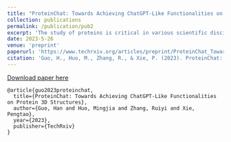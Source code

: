 ```yaml
---
title: "ProteinChat: Towards Achieving ChatGPT-Like Functionalities on Protein 3D Structures"
collection: publications
permalink: /publication/pub2
excerpt: 'The study of proteins is critical in various scientific disciplines, but understanding their complex structure-function relationships remains challenging. Recent advancements in large language models (LLMs) have demonstrated their ability to comprehend task-specific knowledge, suggesting the potential for specially trained ChatGPT-like systems to accelerate protein research. In this work, we introduce ProteinGPT, a prototype model aimed at learning and understanding protein 3D structures. ProteinGPT enables users to upload proteins, ask questions, and engage in interactive conversations to gain insights. The ProteinChat system consists of three main components: a composite encoder block, a projection layer, and an LLM. The protein undergoes encoding to form a protein embedding, which is then projected to conform with the LLM. The LLM combines user questions with the embedding to generate informative answers. To train ProteinChat, we curated the RCSB-PDB Protein Description Dataset, comprising 143,508 protein-description pairs from publicly available sources. By leveraging the capabilities of ProteinGPT, researchers can potentially expedite their investigations into protein functionalities and structures, benefiting areas such as drug development and therapeutics, food science and nutrition, and various aspects of our lives. This initial step lays the foundation for further exploration and utilization of the ChatGPT-like system in protein research.'
date: 2023-5-26
venue: 'preprint'
paperurl: 'https://www.techrxiv.org/articles/preprint/ProteinChat_Towards_Achieving_ChatGPT-Like_Functionalities_on_Protein_3D_Structures/23120606'
citation: 'Guo, H., Huo, M., Zhang, R., & Xie, P. (2023). ProteinChat: Towards Achieving ChatGPT-Like Functionalities on Protein 3D Structures.'
---
```

[Download paper here](http://alexiland.github.io/files/ProteinChat.pdf)
```
@article{guo2023proteinchat,
  title={ProteinChat: Towards Achieving ChatGPT-Like Functionalities on Protein 3D Structures},
  author={Guo, Han and Huo, Mingjia and Zhang, Ruiyi and Xie, Pengtao},
  year={2023},
  publisher={TechRxiv}
}
```